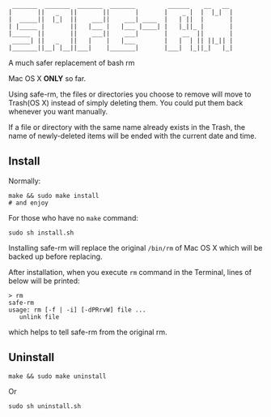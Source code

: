      _______  _______  _______  _______         ______    __   __ 
    |       ||   _   ||       ||       |       |    _ |  |  |_|  |
    |  _____||  |_|  ||    ___||    ___| ____  |   | ||  |       |
    | |_____ |       ||   |___ |   |___ |____| |   |_||_ |       |
    |_____  ||       ||    ___||    ___|       |    __  ||       |
     _____| ||   _   ||   |    |   |___        |   |  | || ||_|| |
    |_______||__| |__||___|    |_______|       |___|  |_||_|   |_|

A much safer replacement of bash rm

Mac OS X **ONLY** so far.

Using safe-rm, the files or directories you choose to remove will move to Trash(OS X) instead of simply deleting them. You could put them back whenever you want manually.

If a file or directory with the same name already exists in the Trash, the name of newly-deleted items will be ended with the current date and time.

Install
----
Normally:

	make && sudo make install
	# and enjoy
	
For those who have no `make` command:

	sudo sh install.sh
	
Installing safe-rm will replace the original `/bin/rm` of Mac OS X which will be backed up before replacing.
	
After installation, when you execute `rm` command in the Terminal, lines of below will be printed:

	> rm
	safe-rm
	usage: rm [-f | -i] [-dPRrvW] file ...
       unlink file

which helps to tell safe-rm from the original rm.
	
Uninstall
----
	make && sudo make uninstall
Or

	sudo sh uninstall.sh